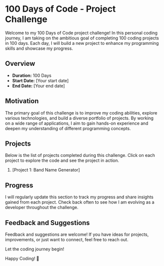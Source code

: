 # 100 Days of Code - Project Challenge

Welcome to my 100 Days of Code project challenge! In this personal coding journey, I am taking on the ambitious goal of completing 100 coding projects in 100 days. Each day, I will build a new project to enhance my programming skills and showcase my progress.

## Overview

- **Duration:** 100 Days
- **Start Date:** [Your start date]
- **End Date:** [Your end date]

## Motivation

The primary goal of this challenge is to improve my coding abilities, explore various technologies, and build a diverse portfolio of projects. By working on a wide range of applications, I aim to gain hands-on experience and deepen my understanding of different programming concepts.

## Projects

Below is the list of projects completed during this challenge. Click on each project to explore the code and see the project in action.

1. [Project 1: Band Name Generator]


## Progress

I will regularly update this section to track my progress and share insights gained from each project. Check back often to see how I am evolving as a developer throughout the challenge.

## Feedback and Suggestions

Feedback and suggestions are welcome! If you have ideas for projects, improvements, or just want to connect, feel free to reach out.

Let the coding journey begin!

Happy Coding! 🚀
